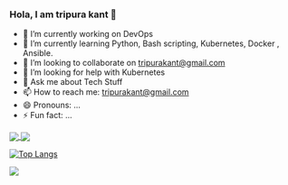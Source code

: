 ### Hola, I am tripura kant 👋

- 🔭 I’m currently working on DevOps 
- 🌱 I’m currently learning Python, Bash scripting, Kubernetes, Docker , Ansible.
- 👯 I’m looking to collaborate on tripurakant@gmail.com
- 🤔 I’m looking for help with Kubernetes
- 💬 Ask me about Tech Stuff
- 📫 How to reach me: tripurakant@gmail.com
- 😄 Pronouns: ...
- ⚡ Fun fact: ...



<a href="https://github.com/tripura-kant/github-readme-stats">
  <img align="center" src="https://github-readme-stats.vercel.app/api/pin/?username=tripura-kant&repo=github-readme-stats" />
</a>
<a href="https://github.com/tripura-kant/convoychat">
  <img align="center" src="https://github-readme-stats.vercel.app/api/pin/?username=tripura-kant&repo=convoychat" />
</a>





[![Top Langs](https://github-readme-stats.vercel.app/api/top-langs/?username=tripura-kant)](https://github.com/tripura-kant/github-readme-stats)









<img src="https://github-readme-stats.vercel.app/api?username=tripura-kant&&show_icons=true&title_color=ffffff&icon_color=bb2acf&text_color=daf7dc&bg_color=151515" >



